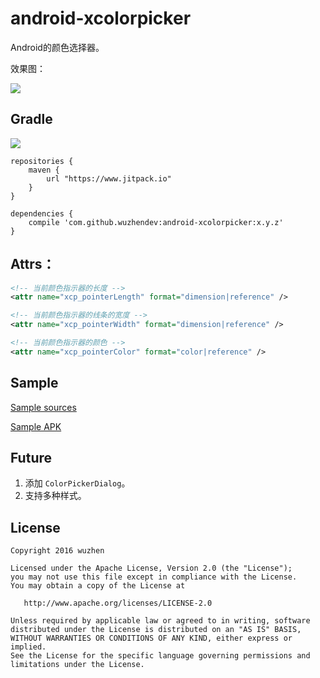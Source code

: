 # android\-xcolorpicker

Android的颜色选择器。

效果图：

![][1]

## Gradle

[![](https://www.jitpack.io/v/wuzhendev/android-xcolorpicker.svg)](https://www.jitpack.io/#wuzhendev/android-xcolorpicker)

```
repositories {
    maven {
        url "https://www.jitpack.io"
    }
}

dependencies {
    compile 'com.github.wuzhendev:android-xcolorpicker:x.y.z'
}
```

## Attrs：

``` xml
<!-- 当前颜色指示器的长度 -->
<attr name="xcp_pointerLength" format="dimension|reference" />

<!-- 当前颜色指示器的线条的宽度 -->
<attr name="xcp_pointerWidth" format="dimension|reference" />

<!-- 当前颜色指示器的颜色 -->
<attr name="xcp_pointerColor" format="color|reference" />
```

## Sample

[Sample sources][2]

[Sample APK][3]

## Future

1. 添加 `ColorPickerDialog`。
2. 支持多种样式。

## License

```
Copyright 2016 wuzhen

Licensed under the Apache License, Version 2.0 (the "License");
you may not use this file except in compliance with the License.
You may obtain a copy of the License at

   http://www.apache.org/licenses/LICENSE-2.0

Unless required by applicable law or agreed to in writing, software
distributed under the License is distributed on an "AS IS" BASIS,
WITHOUT WARRANTIES OR CONDITIONS OF ANY KIND, either express or implied.
See the License for the specific language governing permissions and
limitations under the License.
```

[1]: ./assets/1.jpg
[2]: ./samples
[3]: ./assets/XColorPicker_Demo_v1_0_0.apk
